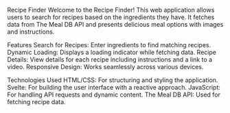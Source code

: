 Recipe Finder
Welcome to the Recipe Finder! This web application allows users to search for recipes based on the ingredients they have. It fetches data from The Meal DB API and presents delicious meal options with images and instructions.

Features
Search for Recipes: Enter ingredients to find matching recipes.
Dynamic Loading: Displays a loading indicator while fetching data.
Recipe Details: View details for each recipe including instructions and a link to a video.
Responsive Design: Works seamlessly across various devices.


Technologies Used
HTML/CSS: For structuring and styling the application.
Svelte: For building the user interface with a reactive approach.
JavaScript: For handling API requests and dynamic content.
The Meal DB API: Used for fetching recipe data.

